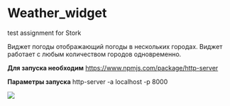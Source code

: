 # Weather_widget
 test assignment for Stork

 Виджет погоды отображающий погоды в нескольких городах. Виджет работает с любым количеством городов одновременно.

 **Для запуска необходим**
 https://www.npmjs.com/package/http-server
 
 **Параметры запуска**
 http-server -a localhost -p 8000

 ![](img/screenShot.jpg)
